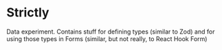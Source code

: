 # Strictly

Data experiment. Contains stuff for defining types (similar to Zod) and for using those types in Forms (similar, but not really, to React Hook Form)

